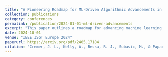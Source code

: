 ```yaml
---
title: "A Pioneering Roadmap for ML-Driven Algorithmic Advancements in Electrical Networks"
collection: publications
category: conferences
permalink: /publication/2024-01-01-ml-driven-advancements
excerpt: "This paper outlines a roadmap for advancing machine learning algorithms in electrical networks. It identifies challenges and proposes innovative solutions to drive the future of grid automation."
date: 2024-10-01
venue: "IEEE ISGT Europe 2024"
paperurl: https://arxiv.org/pdf/2405.17184
citation: "Cremer, J. L., Kelly, A., Bessa, R. J., Subasic, M., & Papadopoulos, P. (2024). 'A Pioneering Roadmap for ML-Driven Algorithmic Advancements in Electrical Networks.' IEEE ISGT Europe 2024."
---
```

